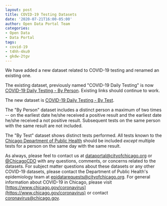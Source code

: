 ```yaml
---
layout: post
title: COVID-19 Testing Datasets
date: '2020-07-21T16:00-05:00'
author: Open Data Portal Team
categories:
- Open Data
- Data Portal
tags:
- covid-19
- t4hh-4ku9
- gkdw-2tgv
---
```

We have added a new dataset related to COVID-19 testing and renamed an existing one.

The existing dataset, previously named "COVID-19 Daily Testing" is now [COVID-19 Daily Testing - By Person](https://data.cityofchicago.org/d/t4hh-4ku9). Existing links should continue to work.

The new dataset is [COVID-19 Daily Testing - By Test](https://data.cityofchicago.org/d/gkdw-2tgv).

The "By Person" dataset includes a distinct person a maximum of two times -- on the earliest date he/she received a positive result and the earliest date he/she received a not positive result. Subsequent tests on the same person with the same result are not included.

The "By Test" dataset shows distinct tests performed. All tests known to the [Chicago Department of Public Health](https://www.chicago.gov/cdph) should be included *except* multiple tests for a person on the same day with the same result.

As always, please feel to contact us at [dataportal@cityofchicago.org](mailto:dataportal@cityofchicago.org) or [@ChicagoCDO](https://twitter.com/ChicagoCDO) with any questions, comments, or concerns related to the datasets. For subject matter questions about these datasets or any other COVID-19 datasets, please contact the Department of Public Health's epidemiology team at [epidatarequests@cityofchicago.org](mailto:epidatarequests@cityofchicago.org). For general information about COVID-19 in Chicago, please visit [https://www.chicago.gov/coronavirus](https://www.chicago.gov/coronavirus) or contact [coronavirus@chicago.gov](mailto:coronavirus@chicago.gov).

